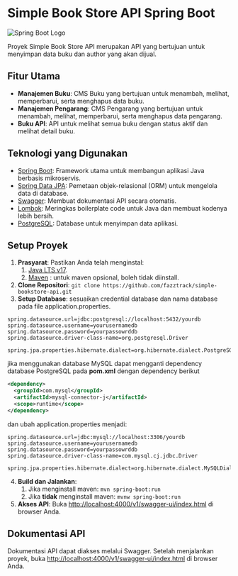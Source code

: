 # Simple Book Store API Spring Boot

![Spring Boot Logo](https://encrypted-tbn0.gstatic.com/images?q=tbn:ANd9GcTKMMePCiMt-xw9OHccOXx2Z3gXV0WI2XbH7eRNcq1SOuB9o1DGYhBe&usqp=CAE&s)

Proyek Simple Book Store API merupakan API yang bertujuan untuk menyimpan data buku dan author yang akan dijual.

## Fitur Utama

- **Manajemen Buku**: CMS Buku yang bertujuan untuk menambah, melihat, memperbarui, serta menghapus data buku.
- **Manajemen Pengarang**: CMS Pengarang yang bertujuan untuk menambah, melihat, memperbarui, serta menghapus data pengarang.
- **Buku API**: API untuk melihat semua buku dengan status aktif dan melihat detail buku.

## Teknologi yang Digunakan

- [Spring Boot](https://spring.io/projects/spring-boot): Framework utama untuk membangun aplikasi Java berbasis mikroservis.
- [Spring Data JPA](https://spring.io/projects/spring-data-jpa): Pemetaan objek-relasional (ORM) untuk mengelola data di database.
- [Swagger](https://swagger.io/): Membuat dokumentasi API secara otomatis.
- [Lombok](https://projectlombok.org/): Meringkas boilerplate code untuk Java dan membuat kodenya lebih bersih.
- [PostgreSQL](https://www.postgresql.org/): Database untuk menyimpan data aplikasi.

## Setup Proyek

1. **Prasyarat**: Pastikan Anda telah menginstal:
   1. [Java LTS v17](https://www.oracle.com/java/technologies/downloads/#jdk17-windows).
   2. [Maven](https://maven.apache.org/install.html) : untuk maven opsional, boleh tidak diinstall.
2. **Clone Repositori**: `git clone https://github.com/fazztrack/simple-bookstore-api.git`
3. **Setup Database**: sesuaikan credential database dan nama database pada file application.properties.
```properties
spring.datasource.url=jdbc:postgresql://localhost:5432/yourdb
spring.datasource.username=yourusernamedb
spring.datasource.password=yourpassowrddb
spring.datasource.driver-class-name=org.postgresql.Driver

spring.jpa.properties.hibernate.dialect=org.hibernate.dialect.PostgreSQLDialect
```
jika menggunakan database MySQL dapat mengganti dependency database PostgreSQL pada **pom.xml** dengan dependency berikut
```xml
<dependency>
  <groupId>com.mysql</groupId>
  <artifactId>mysql-connector-j</artifactId>
  <scope>runtime</scope>
</dependency>
```
dan ubah application.properties menjadi:
```properties
spring.datasource.url=jdbc:mysql://localhost:3306/yourdb
spring.datasource.username=yourusernamedb
spring.datasource.password=yourpassowrddb
spring.datasource.driver-class-name=com.mysql.cj.jdbc.Driver

spring.jpa.properties.hibernate.dialect=org.hibernate.dialect.MySQLDialect
```

4. **Build dan Jalankan**: 
   1. Jika menginstall maven: `mvn spring-boot:run`
   2. Jika **tidak** menginstall maven: `mvnw spring-boot:run`
5. **Akses API**: Buka [http://localhost:4000/v1/swagger-ui/index.html](http://localhost:4000/v1/swagger-ui/index.html) di browser Anda.

## Dokumentasi API

Dokumentasi API dapat diakses melalui Swagger. Setelah menjalankan proyek, buka [http://localhost:4000/v1/swagger-ui/index.html](http://localhost:4000/v1/swagger-ui/index.html) di browser Anda.
